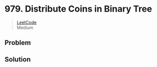 # 979. Distribute Coins in Binary Tree

> [LeetCode](https://leetcode.com/problems/distribute-coins-in-binary-tree/)<br>
> Medium

## Problem


## Solution

```python

```
